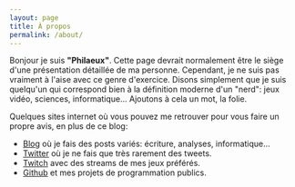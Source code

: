 ```yaml
---
layout: page
title: À propos
permalink: /about/
---
```

Bonjour je suis **"Philaeux"**. Cette page devrait normalement être le siège d'une présentation détaillée de ma personne. Cependant, je ne suis pas vraiment à l'aise avec ce genre d'exercice. Disons simplement que je suis quelqu'un qui correspond bien à la définition moderne d'un "nerd": jeux vidéo, sciences, informatique... Ajoutons à cela un mot, la folie.

Quelques sites internet où vous pouvez me retrouver pour vous faire un propre avis, en plus de ce blog:
* [Blog](philaeux.github.io) où je fais des posts variés: écriture, analyses, informatique...
* [Twitter](https://twitter.com/Philaeux) où je ne fais que très rarement des tweets.
* [Twitch](https://www.twitch.tv/philaeux) avec des streams de mes jeux préférés.
* [Github](https://github.com/Philaeux) et mes projets de programmation publics.
